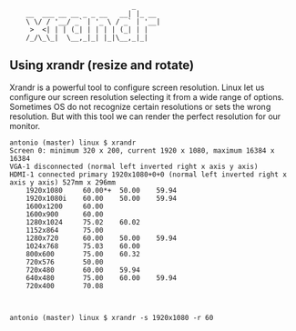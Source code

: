 
                                  _      
        __  ___ __ __ _ _ __   __| |_ __ 
        \ \/ / '__/ _` | '_ \ / _` | '__|
         >  <| | | (_| | | | | (_| | |   
        /_/\_\_|  \__,_|_| |_|\__,_|_|   
                                        

## Using xrandr (resize and rotate)

Xrandr is a powerful tool to configure screen resolution. Linux let us configure our screen resolution selecting it from a wide range of options. Sometimes OS do not recognize certain resolutions or sets the wrong resolution. But with this tool we can render the perfect resolution for our monitor.


    antonio (master) linux $ xrandr
    Screen 0: minimum 320 x 200, current 1920 x 1080, maximum 16384 x 16384
    VGA-1 disconnected (normal left inverted right x axis y axis)
    HDMI-1 connected primary 1920x1080+0+0 (normal left inverted right x axis y axis) 527mm x 296mm
        1920x1080     60.00*+  50.00    59.94  
        1920x1080i    60.00    50.00    59.94  
        1600x1200     60.00  
        1600x900      60.00  
        1280x1024     75.02    60.02  
        1152x864      75.00  
        1280x720      60.00    50.00    59.94  
        1024x768      75.03    60.00  
        800x600       75.00    60.32  
        720x576       50.00  
        720x480       60.00    59.94  
        640x480       75.00    60.00    59.94  
        720x400       70.08 


    
    antonio (master) linux $ xrandr -s 1920x1080 -r 60
